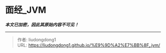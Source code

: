 # 面经_JVM

***本文已加密，因此其原始内容不可见！***

---

> 作者: liudongdong1  
> URL: https://liudongdong1.github.io/%E9%9D%A2%E7%BB%8F_jvm/  

